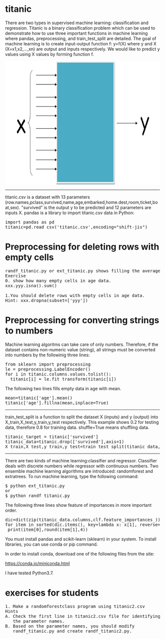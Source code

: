 # titanic 
There are two types in supervised machine learning:
classification and regression.
Titanic is a binary classification problem which can be used 
to demonstrate how to use three important functions in machine 
learning where pandas, preprocessing, and train_test_split are detailed.
The goal of machine learning is to create input-output function 
f: y=f(X) where y and X (X=x1,x2,...,xn) are output and inputs respectively. 
We would like to predict y values using X values by forming function f.

<img src='https://github.com/y-takefuji/titanic/raw/master/y%3Df(X).png' height=400 width=600>

----------------------------
titanic.csv is a dataset with 13 parameters (row.names,pclass,survived,name,age,embarked,home.dest,room,ticket,boat,sex). "survived" is the output y to be predicted and 12 parameters are inputs X. pandas is a library to import titanic.csv data in Python:
<pre>
import pandas as pd
titanic=pd.read_csv('titanic.csv',encoding="shift-jis")
</pre>
# Preprocessing for deleting rows with empty cells
<pre>
randf_titanic.py or ext_titanic.py shows filling the average age in empty age data.
Exercise
0. show how many empty cells in age data.
xxx.yyy.isna().sum()

1.You should delete rows with empty cells in age data.
Hint: xxx.dropna(subset=['yyy'])
</pre>

# Preprocessing for converting strings to numbers

Machine learning algoritms can take care of only numbers. Therefore, if the dataset contains non-numeric value (string), all strings must be converted into numbers by the followinig three lines:
<pre>
from sklearn import preprocessing
le = preprocessing.LabelEncoder()
for i in titanic.columns.values.tolist():
  titanic[i] = le.fit_transform(titanic[i])
</pre>
The following two lines fills empty data in age with mean.
<pre>
mean=titanic['age'].mean()
titanic['age'].fillna(mean,inplace=True)
</pre>
---------------------------

train_test_split is a function to split the dataset X (inputs) and y (output) into X_train,X_test,y_train,y_test respectively. This example shows 0.2 for testing data, therefore 0.8 for training data. shuffle=True means shuffling data.
<pre>
titanic_target = titanic['survived']
titanic_data=titanic.drop(['survived'],axis=1)
X_train,X_test,y_train,y_test=train_test_split(titanic_data,titanic_target,test_size=0.2,random_state=54,shuffle=True)
</pre>
--------------------------

There are two kinds of machine learning:classifier and regressor. Classifier deals with discrete numbers while regressor with continuous numbers. Two ensemble machine learning algorithms are introduced: randomforest and extratrees. To run machine learning, type the following command:
<pre>
$ python ext_titanic.py
or
$ python randf_titanic.py
</pre>

The following three lines show feature of importances in more important order.
<pre>
dic=dict(zip(titanic_data.columns,clf.feature_importances_))
for item in sorted(dic.items(), key=lambda x: x[1], reverse=True):
 print(item[0],round(item[1],4))
</pre>

You must install pandas and scikit-learn (sklearn) in your system. To install libraries, you can use conda or pip command.

In order to install conda, download one of the following files from the site:

https://conda.io/miniconda.html

I have tested Python3.7.

# exercises for students
<pre>
1. Make a randomforestclass program using titanic2.csv
Hints
A. Check the first line in titanic2.csv file for identifying 
   the parameter names.
B. Based on the parameter names, you should modify 
   randf_titanic.py and create randf_titanic2.py.

</pre>
